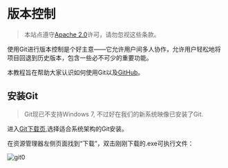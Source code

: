 # 版本控制

> 本站点遵守[Apache 2.0](https://github.com/hnyzbcs/hnyzbcs.github.io/blob/main/LICENSE)许可，请勿忽视这些条款。

使用Git进行版本控制是个好主意——它允许用户间多人协作，允许用户轻松地将项目回退到历史版本，包含一些必不可少的重要功能。

本教程旨在帮助大家认识如何使用Git以及[GitHub](https://github.com/)。

## 安装Git
> Git现已不支持Windows 7, 不过好在我们的新系统映像已安装了Git.

进入[Git下载页](https://git-scm.com/downloads),选择适合系统架构的Git安装。

在资源管理器左侧页面找到“下载”，双击刚刚下载的.exe可执行文件：

![git0](assets/git0.jpeg)